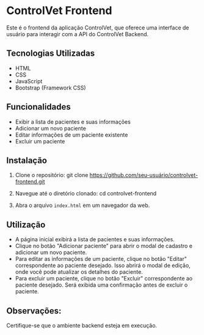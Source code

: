 # ControlVet Frontend

Este é o frontend da aplicação ControlVet, que oferece uma interface de usuário para interagir com a API do ControlVet Backend.

## Tecnologias Utilizadas
- HTML
- CSS
- JavaScript
- Bootstrap (Framework CSS)

## Funcionalidades
- Exibir a lista de pacientes e suas informações
- Adicionar um novo paciente
- Editar informações de um paciente existente
- Excluir um paciente

## Instalação
1. Clone o repositório:
git clone https://github.com/seu-usuário/controlvet-frontend.git


2. Navegue até o diretório clonado:
cd controlvet-frontend


3. Abra o arquivo `index.html` em um navegador da web.

## Utilização
- A página inicial exibirá a lista de pacientes e suas informações.
- Clique no botão "Adicionar paciente" para abrir o modal de cadastro e adicionar um novo paciente.
- Para editar as informações de um paciente, clique no botão "Editar" correspondente ao paciente desejado. Isso abrirá o modal de edição, onde você pode atualizar os detalhes do paciente.
- Para excluir um paciente, clique no botão "Excluir" correspondente ao paciente desejado. Será exibida uma confirmação antes de excluir o paciente.

## Observações:
Certifique-se que o ambiente backend esteja em execução. 
